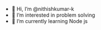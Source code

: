 - 👋 Hi, I’m @nithishkumar-k
- 👀 I’m interested in problem solving 
- 🌱 I’m currently learning Node js

<!---
nithishkumar-k/nithishkumar-k is a ✨ special ✨ repository because its `README.md` (this file) appears on your GitHub profile.
You can click the Preview link to take a look at your changes.
--->
